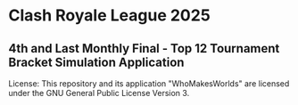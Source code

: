 # Clash Royale League 2025 
## 4th and Last Monthly Final - Top 12 Tournament Bracket Simulation Application

License: This repository and its application "WhoMakesWorlds" are licensed under the GNU General Public License Version 3.
